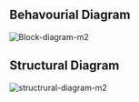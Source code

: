 ## Behavourial Diagram

![Block-diagram-m2](https://user-images.githubusercontent.com/46948689/155833498-ac265a96-a667-4bda-ab54-a749676f1240.jpg)

## Structural Diagram
![structrural-diagram-m2](https://user-images.githubusercontent.com/46948689/155833631-4b51cae4-2fff-4ccb-83ab-b0f0eb39c434.jpg)


